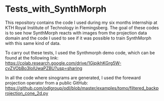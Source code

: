 # Tests_with_SynthMorph
This repository contains the code I used during my six months internship at KTH Royal Institute of Technology in Flemingsberg. The goal of these codes is to see how SynthMorph reacts with images from the projection data domain and the code I used to see if it was possible to train SynthMorph with this same kind of data.

To carry out these tests, I used the Synthmorph demo code, which can be found at the following link: https://colab.research.google.com/drive/1GjpjkhKGrg5W-cvZVObBo3IoIUwaPZBU?usp=sharing

In all the code where sinograms are generated, I used the foreward projection operator from a public GitHub: https://github.com/odlgroup/odl/blob/master/examples/tomo/filtered_backprojection_cone_2d.py
